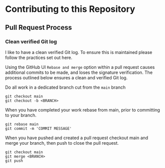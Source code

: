 # Contributing to this Repository

## Pull Request Process

### Clean verified Git log
I like to have a clean verified Git log. To ensure this is maintained please follow the practices set out here.

Using the GitHub UI `Rebase and merge` option within a pull request causes additional commits to be made, and loses the signature verification. The process outlined below ensures a clean and verified Git log.

Do all work in a dedicated branch cut from the `main` branch
```
git checkout main
git checkout -b <BRANCH>
```
When you have completed your work rebase from main, prior to committing to your branch.
```
git rebase main
git commit -m 'COMMIT MESSAGE'
```
When you have pushed and created a pull request checkout main and merge your branch, then push to close the pull request.
```
git checkout main
git merge <BRANCH>
git push
```